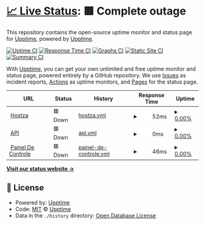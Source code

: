 # [📈 Live Status](https://status.hostza.cloud): <!--live status--> **🟥 Complete outage**

This repository contains the open-source uptime monitor and status page for [Upptime](https://upptime.js.org), powered by [Upptime](https://github.com/upptime/upptime).

[![Uptime CI](https://github.com/upptime/upptime/workflows/Uptime%20CI/badge.svg)](https://github.com/upptime/upptime/actions?query=workflow%3A%22Uptime+CI%22)
[![Response Time CI](https://github.com/upptime/upptime/workflows/Response%20Time%20CI/badge.svg)](https://github.com/upptime/upptime/actions?query=workflow%3A%22Response+Time+CI%22)
[![Graphs CI](https://github.com/upptime/upptime/workflows/Graphs%20CI/badge.svg)](https://github.com/upptime/upptime/actions?query=workflow%3A%22Graphs+CI%22)
[![Static Site CI](https://github.com/upptime/upptime/workflows/Static%20Site%20CI/badge.svg)](https://github.com/upptime/upptime/actions?query=workflow%3A%22Static+Site+CI%22)
[![Summary CI](https://github.com/upptime/upptime/workflows/Summary%20CI/badge.svg)](https://github.com/upptime/upptime/actions?query=workflow%3A%22Summary+CI%22)

With [Upptime](https://upptime.js.org), you can get your own unlimited and free uptime monitor and status page, powered entirely by a GitHub repository. We use [Issues](https://github.com/upptime/upptime/issues) as incident reports, [Actions](https://github.com/upptime/upptime/actions) as uptime monitors, and [Pages](https://status.hostza.cloud) for the status page.

<!--start: status pages-->
<!-- This summary is generated by Upptime (https://github.com/upptime/upptime) -->
<!-- Do not edit this manually, your changes will be overwritten -->
<!-- prettier-ignore -->
| URL | Status | History | Response Time | Uptime |
| --- | ------ | ------- | ------------- | ------ |
| <img alt="" src="https://icons.duckduckgo.com/ip3/hostza.cloud.ico" height="13"> [Hostza](https://hostza.cloud) | 🟥 Down | [hostza.yml](https://github.com/NellyOfc/etc1/commits/HEAD/history/hostza.yml) | <details><summary><img alt="Response time graph" src="./graphs/hostza/response-time-week.png" height="20"> 52ms</summary><br><a href="https://status.hostza.cloud/history/hostza"><img alt="Response time 71" src="https://img.shields.io/endpoint?url=https%3A%2F%2Fraw.githubusercontent.com%2FNellyOfc%2Fetc1%2FHEAD%2Fapi%2Fhostza%2Fresponse-time.json"></a><br><a href="https://status.hostza.cloud/history/hostza"><img alt="24-hour response time 53" src="https://img.shields.io/endpoint?url=https%3A%2F%2Fraw.githubusercontent.com%2FNellyOfc%2Fetc1%2FHEAD%2Fapi%2Fhostza%2Fresponse-time-day.json"></a><br><a href="https://status.hostza.cloud/history/hostza"><img alt="7-day response time 52" src="https://img.shields.io/endpoint?url=https%3A%2F%2Fraw.githubusercontent.com%2FNellyOfc%2Fetc1%2FHEAD%2Fapi%2Fhostza%2Fresponse-time-week.json"></a><br><a href="https://status.hostza.cloud/history/hostza"><img alt="30-day response time 79" src="https://img.shields.io/endpoint?url=https%3A%2F%2Fraw.githubusercontent.com%2FNellyOfc%2Fetc1%2FHEAD%2Fapi%2Fhostza%2Fresponse-time-month.json"></a><br><a href="https://status.hostza.cloud/history/hostza"><img alt="1-year response time 71" src="https://img.shields.io/endpoint?url=https%3A%2F%2Fraw.githubusercontent.com%2FNellyOfc%2Fetc1%2FHEAD%2Fapi%2Fhostza%2Fresponse-time-year.json"></a></details> | <details><summary><a href="https://status.hostza.cloud/history/hostza">0.00%</a></summary><a href="https://status.hostza.cloud/history/hostza"><img alt="All-time uptime 0.00%" src="https://img.shields.io/endpoint?url=https%3A%2F%2Fraw.githubusercontent.com%2FNellyOfc%2Fetc1%2FHEAD%2Fapi%2Fhostza%2Fuptime.json"></a><br><a href="https://status.hostza.cloud/history/hostza"><img alt="24-hour uptime 0.00%" src="https://img.shields.io/endpoint?url=https%3A%2F%2Fraw.githubusercontent.com%2FNellyOfc%2Fetc1%2FHEAD%2Fapi%2Fhostza%2Fuptime-day.json"></a><br><a href="https://status.hostza.cloud/history/hostza"><img alt="7-day uptime 0.00%" src="https://img.shields.io/endpoint?url=https%3A%2F%2Fraw.githubusercontent.com%2FNellyOfc%2Fetc1%2FHEAD%2Fapi%2Fhostza%2Fuptime-week.json"></a><br><a href="https://status.hostza.cloud/history/hostza"><img alt="30-day uptime 1.38%" src="https://img.shields.io/endpoint?url=https%3A%2F%2Fraw.githubusercontent.com%2FNellyOfc%2Fetc1%2FHEAD%2Fapi%2Fhostza%2Fuptime-month.json"></a><br><a href="https://status.hostza.cloud/history/hostza"><img alt="1-year uptime 0.00%" src="https://img.shields.io/endpoint?url=https%3A%2F%2Fraw.githubusercontent.com%2FNellyOfc%2Fetc1%2FHEAD%2Fapi%2Fhostza%2Fuptime-year.json"></a></details>
| <img alt="" src="https://icons.duckduckgo.com/ip3/hpanel.hostza.cloud.ico" height="13"> [API](https://hpanel.hostza.cloud) | 🟥 Down | [api.yml](https://github.com/NellyOfc/etc1/commits/HEAD/history/api.yml) | <details><summary><img alt="Response time graph" src="./graphs/api/response-time-week.png" height="20"> 0ms</summary><br><a href="https://status.hostza.cloud/history/api"><img alt="Response time 1585" src="https://img.shields.io/endpoint?url=https%3A%2F%2Fraw.githubusercontent.com%2FNellyOfc%2Fetc1%2FHEAD%2Fapi%2Fapi%2Fresponse-time.json"></a><br><a href="https://status.hostza.cloud/history/api"><img alt="24-hour response time 0" src="https://img.shields.io/endpoint?url=https%3A%2F%2Fraw.githubusercontent.com%2FNellyOfc%2Fetc1%2FHEAD%2Fapi%2Fapi%2Fresponse-time-day.json"></a><br><a href="https://status.hostza.cloud/history/api"><img alt="7-day response time 0" src="https://img.shields.io/endpoint?url=https%3A%2F%2Fraw.githubusercontent.com%2FNellyOfc%2Fetc1%2FHEAD%2Fapi%2Fapi%2Fresponse-time-week.json"></a><br><a href="https://status.hostza.cloud/history/api"><img alt="30-day response time 2773" src="https://img.shields.io/endpoint?url=https%3A%2F%2Fraw.githubusercontent.com%2FNellyOfc%2Fetc1%2FHEAD%2Fapi%2Fapi%2Fresponse-time-month.json"></a><br><a href="https://status.hostza.cloud/history/api"><img alt="1-year response time 1585" src="https://img.shields.io/endpoint?url=https%3A%2F%2Fraw.githubusercontent.com%2FNellyOfc%2Fetc1%2FHEAD%2Fapi%2Fapi%2Fresponse-time-year.json"></a></details> | <details><summary><a href="https://status.hostza.cloud/history/api">0.00%</a></summary><a href="https://status.hostza.cloud/history/api"><img alt="All-time uptime 10.14%" src="https://img.shields.io/endpoint?url=https%3A%2F%2Fraw.githubusercontent.com%2FNellyOfc%2Fetc1%2FHEAD%2Fapi%2Fapi%2Fuptime.json"></a><br><a href="https://status.hostza.cloud/history/api"><img alt="24-hour uptime 0.00%" src="https://img.shields.io/endpoint?url=https%3A%2F%2Fraw.githubusercontent.com%2FNellyOfc%2Fetc1%2FHEAD%2Fapi%2Fapi%2Fuptime-day.json"></a><br><a href="https://status.hostza.cloud/history/api"><img alt="7-day uptime 0.00%" src="https://img.shields.io/endpoint?url=https%3A%2F%2Fraw.githubusercontent.com%2FNellyOfc%2Fetc1%2FHEAD%2Fapi%2Fapi%2Fuptime-week.json"></a><br><a href="https://status.hostza.cloud/history/api"><img alt="30-day uptime 5.21%" src="https://img.shields.io/endpoint?url=https%3A%2F%2Fraw.githubusercontent.com%2FNellyOfc%2Fetc1%2FHEAD%2Fapi%2Fapi%2Fuptime-month.json"></a><br><a href="https://status.hostza.cloud/history/api"><img alt="1-year uptime 10.14%" src="https://img.shields.io/endpoint?url=https%3A%2F%2Fraw.githubusercontent.com%2FNellyOfc%2Fetc1%2FHEAD%2Fapi%2Fapi%2Fuptime-year.json"></a></details>
| <img alt="" src="https://icons.duckduckgo.com/ip3/app.hostza.cloud.ico" height="13"> [Painel De Controle](https://app.hostza.cloud) | 🟥 Down | [painel-de-controle.yml](https://github.com/NellyOfc/etc1/commits/HEAD/history/painel-de-controle.yml) | <details><summary><img alt="Response time graph" src="./graphs/painel-de-controle/response-time-week.png" height="20"> 46ms</summary><br><a href="https://status.hostza.cloud/history/painel-de-controle"><img alt="Response time 69" src="https://img.shields.io/endpoint?url=https%3A%2F%2Fraw.githubusercontent.com%2FNellyOfc%2Fetc1%2FHEAD%2Fapi%2Fpainel-de-controle%2Fresponse-time.json"></a><br><a href="https://status.hostza.cloud/history/painel-de-controle"><img alt="24-hour response time 52" src="https://img.shields.io/endpoint?url=https%3A%2F%2Fraw.githubusercontent.com%2FNellyOfc%2Fetc1%2FHEAD%2Fapi%2Fpainel-de-controle%2Fresponse-time-day.json"></a><br><a href="https://status.hostza.cloud/history/painel-de-controle"><img alt="7-day response time 46" src="https://img.shields.io/endpoint?url=https%3A%2F%2Fraw.githubusercontent.com%2FNellyOfc%2Fetc1%2FHEAD%2Fapi%2Fpainel-de-controle%2Fresponse-time-week.json"></a><br><a href="https://status.hostza.cloud/history/painel-de-controle"><img alt="30-day response time 67" src="https://img.shields.io/endpoint?url=https%3A%2F%2Fraw.githubusercontent.com%2FNellyOfc%2Fetc1%2FHEAD%2Fapi%2Fpainel-de-controle%2Fresponse-time-month.json"></a><br><a href="https://status.hostza.cloud/history/painel-de-controle"><img alt="1-year response time 69" src="https://img.shields.io/endpoint?url=https%3A%2F%2Fraw.githubusercontent.com%2FNellyOfc%2Fetc1%2FHEAD%2Fapi%2Fpainel-de-controle%2Fresponse-time-year.json"></a></details> | <details><summary><a href="https://status.hostza.cloud/history/painel-de-controle">0.00%</a></summary><a href="https://status.hostza.cloud/history/painel-de-controle"><img alt="All-time uptime 0.00%" src="https://img.shields.io/endpoint?url=https%3A%2F%2Fraw.githubusercontent.com%2FNellyOfc%2Fetc1%2FHEAD%2Fapi%2Fpainel-de-controle%2Fuptime.json"></a><br><a href="https://status.hostza.cloud/history/painel-de-controle"><img alt="24-hour uptime 0.00%" src="https://img.shields.io/endpoint?url=https%3A%2F%2Fraw.githubusercontent.com%2FNellyOfc%2Fetc1%2FHEAD%2Fapi%2Fpainel-de-controle%2Fuptime-day.json"></a><br><a href="https://status.hostza.cloud/history/painel-de-controle"><img alt="7-day uptime 0.00%" src="https://img.shields.io/endpoint?url=https%3A%2F%2Fraw.githubusercontent.com%2FNellyOfc%2Fetc1%2FHEAD%2Fapi%2Fpainel-de-controle%2Fuptime-week.json"></a><br><a href="https://status.hostza.cloud/history/painel-de-controle"><img alt="30-day uptime 1.38%" src="https://img.shields.io/endpoint?url=https%3A%2F%2Fraw.githubusercontent.com%2FNellyOfc%2Fetc1%2FHEAD%2Fapi%2Fpainel-de-controle%2Fuptime-month.json"></a><br><a href="https://status.hostza.cloud/history/painel-de-controle"><img alt="1-year uptime 0.00%" src="https://img.shields.io/endpoint?url=https%3A%2F%2Fraw.githubusercontent.com%2FNellyOfc%2Fetc1%2FHEAD%2Fapi%2Fpainel-de-controle%2Fuptime-year.json"></a></details>

<!--end: status pages-->

[**Visit our status website →**](https://status.hostza.cloud)

## 📄 License

- Powered by: [Upptime](https://github.com/upptime/upptime)
- Code: [MIT](./LICENSE) © [Upptime](https://upptime.js.org)
- Data in the `./history` directory: [Open Database License](https://opendatacommons.org/licenses/odbl/1-0/)
